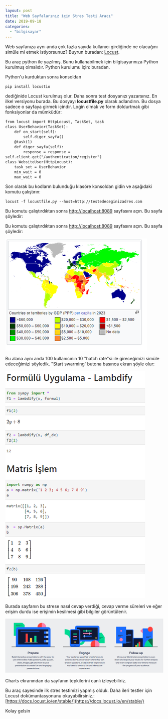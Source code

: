 ```yaml
---
layout: post
title: "Web Sayfalarınız için Stres Testi Aracı"
date: 2019-09-18
categories: 
  - "bilgisayar"
---
```


Web sayfanıza aynı anda çok fazla sayıda kullanıcı girdiğinde ne olacağını simüle mi etmek istiyorsunuz? Buyrun buradan: [Locust](https://locust.io/).

Bu araç python ile yazılmış. Bunu kullanabilmek için bilgisayarınıza Python kurulmuş olmalıdır. Python kurulumu için: buradan.

Python'u kurduktan sonra konsoldan

```
pip install locustio
```

dediğinide Locust kurulmuş olur. Daha sonra test dosyanızı yazarsınız. En ilkel versiyonu burada. Bu dosyayı **locustfile**.**py** olarak adlandırın. Bu dosya sadece o sayfaya girmek içindir. Login olmak ve form doldurtmak gibi fonksiyonlar da mümküdür:

```
from locust import HttpLocust, TaskSet, task
class UserBehavior(TaskSet):
    def on_start(self):
        self.diger_sayfa()
    @task(1)
    def diger_sayfa(self):
        response = response = self.client.get("/authentication/register")
class WebsiteUser(HttpLocust):
    task_set = UserBehavior
    min_wait = 0
    max_wait = 0

```

Son olarak bu kodların bulunduğu klasöre konsoldan gidin ve aşağıdaki komutu çalıştırın:

```
locust -f locustfile.py --host=http://testedeceginizadres.com
```

Bu komutu çalıştırdıktan sonra [http://localhost:8089](http://localhost:8089) sayfasını açın. Bu sayfa şöyledir:  

Bu komutu çalıştırdıktan sonra [http://localhost:8089](http://localhost:8089) sayfasını açın. Bu sayfa şöyledir:  

![](/images/image.png)

Bu alana aynı anda 100 kullanıcının 10 "hatch rate"si ile gireceğimizi simüle edeceğimizi söyledik. "Start swarming' butona basınca ekran şöyle olur:

![](/images/image-1.png)

Burada sayfanın bu strese nasıl cevap verdiği, cevap verme süreleri ve eğer erişim durdu ise erişimin kesilmesi gibi bilgiler görüntülenir.

![](/images/image-2.png)

Charts ekranından da sayfanın tepkilerini canlı izleyebiliriz.

Bu araç sayesinde ilk stres testimizi yapmış olduk. Daha ileri testler için Locust dokümantasyonunu okuyabilirsiniz.: [https://docs.locust.io/en/stable/](https://docs.locust.io/en/stable/)

Kolay gelsin
